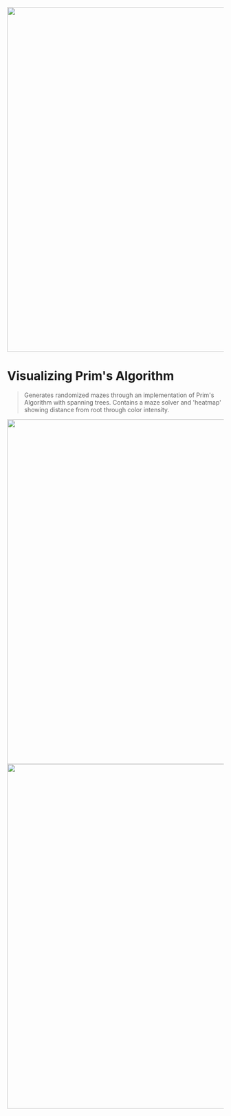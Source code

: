 <img src='http://galenscovell.github.io/css/pics/prims_anim.gif' width=800px />

Visualizing Prim's Algorithm
======

<blockquote>Generates randomized mazes through an implementation of Prim's Algorithm with spanning trees. Contains a maze solver and 'heatmap' showing distance from root through color intensity. </blockquote>

<img src='http://galenscovell.github.io/css/pics/prims_solved.png' width=800px />
<img src='http://galenscovell.github.io/css/pics/prims_heatmap.png' width=800px />
